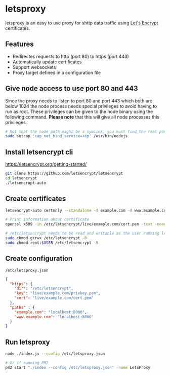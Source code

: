 # letsproxy

letsproxy is an easy to use proxy for shttp data traffic using [Let's Encrypt](https://letsencrypt.org/) certificates.

## Features
* Redirectes requests to http (port 80) to https (port 443)
* Automatically update certificates
* Support websockets
* Proxy target defined in a configuration file

## Give node access to use port 80 and 443
Since the proxy needs to listen to port 80 and port 443 which both are below 1024 the node process needs special privileges to avoid having to run as root. These privileges can be given to the node binary using the following command.
**Please note** that this will give all node processes this privileges.

```bash
# Not that the node path might be a symlink, you must find the real path
sudo setcap 'cap_net_bind_service=+ep' /usr/bin/nodejs
```

## Install letsencrypt cli
https://letsencrypt.org/getting-started/

```bash
git clone https://github.com/letsencrypt/letsencrypt
cd letsencrypt
./letsencrupt-auto
```

## Create certificates
```bash
letsencrypt-auto certonly --standalone -d example.com -d www.example.com

# Print information about certificate
openssl x509 -in /etc/letsencrypt/live/example.com/cert.pem -text -noout

# /etc/letsencrypt needs to be read and writable as the user running letsproxy
sudo chmod g+rwx /etc/letsencrypt -R
sudo chmod root:$USER /etc/letsencrypt -R
```

## Create configuration
```/etc/letsproxy.json```
```json
{
  "https": {
    "dir": "/etc/letsencrypt",
    "key": "live/example.com/privkey.pem",
    "cert": "live/example.com/cert.pem"
  },
  "paths" : {
    "example.com": "localhost:8080",
    "www.example.com": "localhost:8080"
  }
}
```

## Run letsproxy
```bash
node ./index.js --config /etc/letsproxy.json

# Or if running PM2
pm2 start "./index --config /etc/letsproxy.json" -name LetsProxy
```

